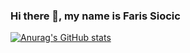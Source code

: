 ### Hi there 👋, my name is Faris Siocic
[![Anurag's GitHub stats](https://github-readme-stats.vercel.app/api?username=Siocic)](https://github.com/anuraghazra/github-readme-stats)
<!--
**Siocic/Siocic** is a ✨ _special_ ✨ repository because its `README.md` (this file) appears on your GitHub profile.


Here are some ideas to get you started:

- 🔭 I’m currently working on ...
- 🌱 I’m currently learning ...
- 👯 I’m looking to collaborate on ...
- 🤔 I’m looking for help with ...
- 💬 Ask me about ...
- 📫 How to reach me: ...
- 😄 Pronouns: ...
- ⚡ Fun fact: ...
-->
